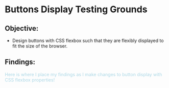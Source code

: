 # Buttons Display Testing Grounds

## Objective: 
* Design buttons with CSS flexbox such that they are flexibly displayed to fit the size of the browser. 

## Findings: 
<span style="color:lightblue">Here is where I place my findings as I make changes to button display with CSS flexbox properties!</span>